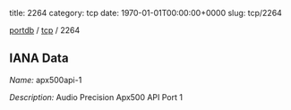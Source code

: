 title: 2264
category: tcp
date: 1970-01-01T00:00:00+0000
slug: tcp/2264

[portdb](/) / [tcp](/category/tcp.html) / 2264


## IANA Data

_Name:_ apx500api-1

_Description:_ Audio Precision Apx500 API Port 1

